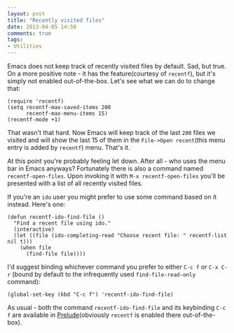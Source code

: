 ```yaml
---
layout: post
title: "Recently visited files"
date: 2013-04-05 14:50
comments: true
tags:
- Utilities
---
```


Emacs does not keep track of recently visited files by default. Sad,
but true.  On a more positive note - it has the feature(courtesy of
`recentf`), but it's simply not enabled out-of-the-box. Let's see what
we can do to change that:

``` elisp
(require 'recentf)
(setq recentf-max-saved-items 200
      recentf-max-menu-items 15)
(recentf-mode +1)
```

That wasn't that hard. Now Emacs will keep track of the last `200`
files we visited and will show the last 15 of them in the `File->Open
recent`(this menu entry is added by `recentf`) menu. That's it.

At this point you're probably feeling let down. After all - who uses
the menu bar in Emacs anyways? Fortunately there is also a command
named `recentf-open-files`.  Upon invoking it with `M-x
recentf-open-files` you'll be presented with a list of all recently
visited files.

If you're an `ido` user you might prefer to use some command based on
it instead. Here's one:

``` elisp
(defun recentf-ido-find-file ()
  "Find a recent file using ido."
  (interactive)
  (let ((file (ido-completing-read "Choose recent file: " recentf-list nil t)))
    (when file
      (find-file file))))
```

I'd suggest binding whichever command you prefer to either `C-c f` or
`C-x C-r` (bound by default to the infrequently used
`find-file-read-only` command):

``` elisp
(global-set-key (kbd "C-c f") 'recentf-ido-find-file)
```

As usual - both the command `recentf-ido-find-file` and its keybinding
`C-c f` are available in
[Prelude](https://github.com/bbatsov/prelude)(obviously `recentf` is
enabled there out-of-the-box).
